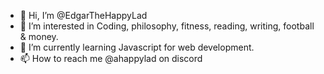- 👋 Hi, I’m @EdgarTheHappyLad
- 👀 I’m interested in Coding, philosophy, fitness, reading, writing, football & money.
- 🌱 I’m currently learning Javascript for web development.
- 📫 How to reach me @ahappylad on discord

<!---
EdgarTheHappyLad/EdgarTheHappyLad is a ✨ special ✨ repository because its `README.md` (this file) appears on your GitHub profile.
You can click the Preview link to take a look at your changes.
--->
